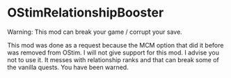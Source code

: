 # OStimRelationshipBooster

Warning: This mod can break your game / corrupt your save.

This mod was done as a request because the MCM option that did it before was removed from OStim.
I will not give support for this mod. I advise you not to use it. It messes with relationship ranks and that can break some of the vanilla quests. You have been warned.